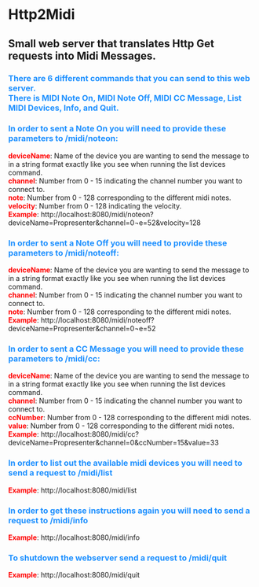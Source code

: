 # Http2Midi
<h2>Small web server that translates Http Get requests into Midi Messages.</h2>

<h3 style=color:dodgerblue>There are 6 different commands that you can send to this web server.<br>
There is MIDI Note On, MIDI Note Off, MIDI CC Message, List MIDI Devices, Info, and Quit.</h3>

<h3 style=color:dodgerblue>In order to sent a Note On you will need to provide these parameters to /midi/noteon:</h3>
<strong style=color:red;>deviceName</strong>: Name of the device you are wanting to send the message to in a string format exactly like you see when running the list devices command.<br>
<strong style=color:red;>channel</strong>: Number from 0 - 15 indicating the channel number you want to connect to.<br>
<strong style=color:red;>note</strong>: Number from 0 - 128 corresponding to the different midi notes.<br>
<strong style=color:red;>velocity</strong>: Number from 0 - 128 indicating the velocity.<br>
<strong style=color:red;>Example</strong>: http://localhost:8080/midi/noteon?deviceName=Propresenter&channel=0&note=52&velocity=128

<h3 style=color:dodgerblue>In order to sent a Note Off you will need to provide these parameters to /midi/noteoff:</h3>
<strong style=color:red;>deviceName</strong>: Name of the device you are wanting to send the message to in a string format exactly like you see when running the list devices command.<br>
<strong style=color:red;>channel</strong>: Number from 0 - 15 indicating the channel number you want to connect to.<br>
<strong style=color:red;>note</strong>: Number from 0 - 128 corresponding to the different midi notes.<br>
<strong style=color:red;>Example</strong>: http://localhost:8080/midi/noteoff?deviceName=Propresenter&channel=0&note=52<br>

<h3 style=color:dodgerblue>In order to sent a CC Message you will need to provide these parameters to /midi/cc:</h3>
<strong style=color:red;>deviceName</strong>: Name of the device you are wanting to send the message to in a string format exactly like you see when running the list devices command.<br>
<strong style=color:red;>channel</strong>: Number from 0 - 15 indicating the channel number you want to connect to.<br>
<strong style=color:red;>ccNumber</strong>: Number from 0 - 128 corresponding to the different midi notes.<br>
<strong style=color:red;>value</strong>: Number from 0 - 128 corresponding to the different midi notes.<br>
<strong style=color:red;>Example</strong>: http://localhost:8080/midi/cc?deviceName=Propresenter&channel=0&ccNumber=15&value=33

<h3 style=color:dodgerblue>In order to list out the available midi devices you will need to send a request to /midi/list</h3>
<strong style=color:red;>Example</strong>: http://localhost:8080/midi/list

<h3 style=color:dodgerblue>In order to get these instructions again you will need to send a request to /midi/info</h3>
<strong style=color:red;>Example</strong>: http://localhost:8080/midi/info

<h3 style=color:dodgerblue>To shutdown the webserver send a request to /midi/quit</h3>
<strong style=color:red;>Example</strong>: http://localhost:8080/midi/quit
      
